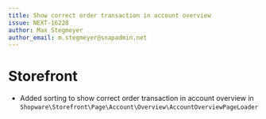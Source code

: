 ```yaml
---
title: Show correct order transaction in account overview
issue: NEXT-16228
author: Max Stegmeyer
author_email: m.stegmeyer@snapadmin.net
---
```

# Storefront
* Added sorting to show correct order transaction in account overview in `Shopware\Storefront\Page\Account\Overview\AccountOverviewPageLoader`
